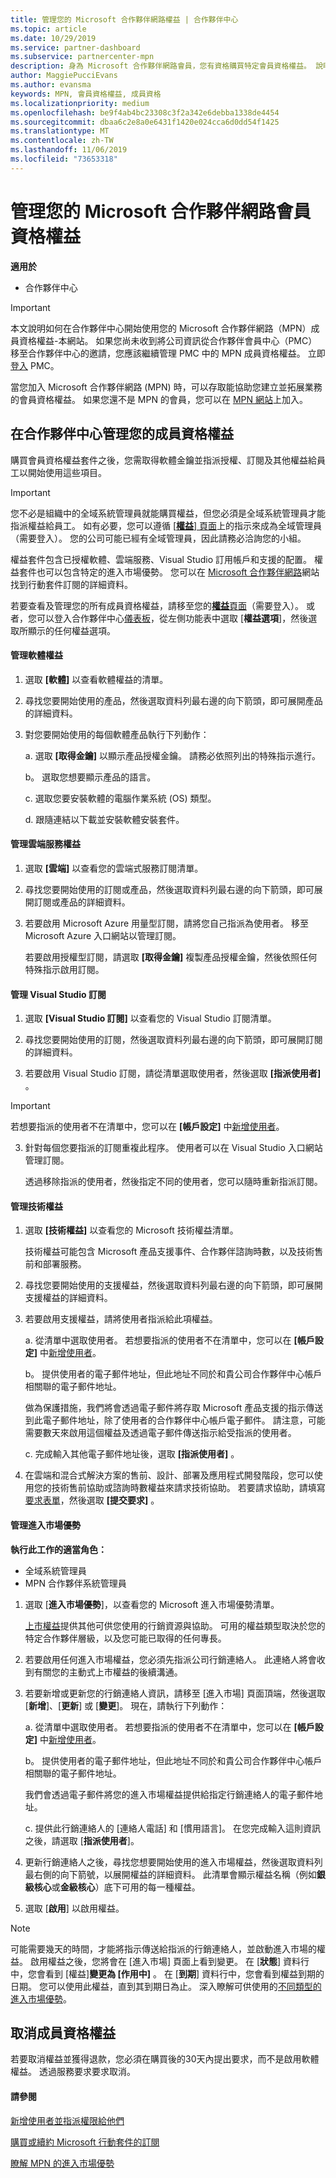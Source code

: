 ```yaml
---
title: 管理您的 Microsoft 合作夥伴網路權益 | 合作夥伴中心
ms.topic: article
ms.date: 10/29/2019
ms.service: partner-dashboard
ms.subservice: partnercenter-mpn
description: 身為 Microsoft 合作夥伴網路會員，您有資格購買特定會員資格權益。 說明如何在合作夥伴中心啟用和管理您的成員資格權益。
author: MaggiePucciEvans
ms.author: evansma
keywords: MPN, 會員資格權益, 成員資格
ms.localizationpriority: medium
ms.openlocfilehash: be9f4ab4bc23308c3f2a342e6debba1338de4454
ms.sourcegitcommit: dbaa6c2e8a0e6431f1420e024cca6d0dd54f1425
ms.translationtype: MT
ms.contentlocale: zh-TW
ms.lasthandoff: 11/06/2019
ms.locfileid: "73653318"
---
```

# <a name="manage-your-microsoft-partner-network-membership-benefits"></a>管理您的 Microsoft 合作夥伴網路會員資格權益

**適用於**

-  合作夥伴中心

>[!IMPORTANT]
>本文說明如何在合作夥伴中心開始使用您的 Microsoft 合作夥伴網路（MPN）成員資格權益-本網站。 如果您尚未收到將公司資訊從合作夥伴會員中心（PMC）移至合作夥伴中心的邀請，您應該繼續管理 PMC 中的 MPN 成員資格權益。 立即[登入](https://partner.microsoft.com/_login?authType=OpenIdConnect) PMC。

當您加入 Microsoft 合作夥伴網路 (MPN) 時，可以存取能協助您建立並拓展業務的會員資格權益。 如果您還不是 MPN 的會員，您可以在 [MPN 網站](https://partner.microsoft.com/membership)上加入。


## <a name="manage-your-membership-benefits-in-the-partner-center"></a>在合作夥伴中心管理您的成員資格權益

購買會員資格權益套件之後，您需取得軟體金鑰並指派授權、訂閱及其他權益給員工以開始使用這些項目。 

>[!IMPORTANT]
>您不必是組織中的全域系統管理員就能購買權益，但您必須是全域系統管理員才能指派權益給員工。 如有必要，您可以遵循 [ [**權益**] 頁面](https://partnercenter.microsoft.com/pcv/partnership/benefits)上的指示來成為全域管理員（需要登入）。 您的公司可能已經有全域管理員，因此請務必洽詢您的小組。

權益套件包含已授權軟體、雲端服務、Visual Studio 訂用帳戶和支援的配置。 權益套件也可以包含特定的進入市場優勢。 您可以在 [Microsoft 合作夥伴網路](https://partner.microsoft.com/membership/internal-use-software)網站找到行動套件訂閱的詳細資料。  

若要查看及管理您的所有成員資格權益，請移至您的[**權益**頁面](https://partnercenter.microsoft.com/pcv/partnership/benefits)（需要登入）。 或者，您可以登入合作夥伴中心[儀表板](https://docs.microsoft.com/partner-center/)，從左側功能表中選取 [**權益選項**]，然後選取所顯示的任何權益選項。  

#### <a name="manage-software-benefits"></a>管理軟體權益

1.  選取 **\[軟體\]** 以查看軟體權益的清單。 

2.  尋找您要開始使用的產品，然後選取資料列最右邊的向下箭頭，即可展開產品的詳細資料。 

3. 對您要開始使用的每個軟體產品執行下列動作：

    a. 選取 **\[取得金鑰\]** 以顯示產品授權金鑰。 請務必依照列出的特殊指示進行。

    b。 選取您想要顯示產品的語言。

    c. 選取您要安裝軟體的電腦作業系統 (OS) 類型。

    d. 跟隨連結以下載並安裝軟體安裝套件。


#### <a name="manage-cloud-services-benefits"></a>管理雲端服務權益

1. 選取 **\[雲端\]** 以查看您的雲端式服務訂閱清單。

2. 尋找您要開始使用的訂閱或產品，然後選取資料列最右邊的向下箭頭，即可展開訂閱或產品的詳細資料。 

3. 若要啟用 Microsoft Azure 用量型訂閱，請將您自己指派為使用者。 移至 Microsoft Azure 入口網站以管理訂閱。

    若要啟用授權型訂閱，請選取 **\[取得金鑰\]** 複製產品授權金鑰，然後依照任何特殊指示啟用訂閱。  


#### <a name="manage-visual-studio-subscriptions"></a>管理 Visual Studio 訂閱

1. 選取 **\[Visual Studio 訂閱\]** 以查看您的 Visual Studio 訂閱清單。 

2. 尋找您要開始使用的訂閱，然後選取資料列最右邊的向下箭頭，即可展開訂閱的詳細資料。 

3. 若要啟用 Visual Studio 訂閱，請從清單選取使用者，然後選取 **\[指派使用者\]** 。 

> [!IMPORTANT]  
> 若想要指派的使用者不在清單中，您可以在 **\[帳戶設定\]** 中[新增使用者](create-user-accounts-and-set-permissions.md)。

3. 針對每個您要指派的訂閱重複此程序。 使用者可以在 Visual Studio 入口網站管理訂閱。 

    透過移除指派的使用者，然後指定不同的使用者，您可以隨時重新指派訂閱。 


#### <a name="manage-technical-benefits"></a>管理技術權益

1. 選取 **\[技術權益\]** 以查看您的 Microsoft 技術權益清單。

    技術權益可能包含 Microsoft 產品支援事件、合作夥伴諮詢時數，以及技術售前和部署服務。   

2. 尋找您要開始使用的支援權益，然後選取資料列最右邊的向下箭頭，即可展開支援權益的詳細資料。 

3. 若要啟用支援權益，請將使用者指派給此項權益。 
   
    a.  從清單中選取使用者。 若想要指派的使用者不在清單中，您可以在 **\[帳戶設定\]** 中[新增使用者](create-user-accounts-and-set-permissions.md)。

    b。  提供使用者的電子郵件地址，但此地址不同於和貴公司合作夥伴中心帳戶相關聯的電子郵件地址。 
    
    做為保護措施，我們將會透過電子郵件將存取 Microsoft 產品支援的指示傳送到此電子郵件地址，除了使用者的合作夥伴中心帳戶電子郵件。 請注意，可能需要數天來啟用這個權益及透過電子郵件傳送指示給受指派的使用者。    
    
    c.  完成輸入其他電子郵件地址後，選取 **\[指派使用者\]** 。 

4. 在雲端和混合式解決方案的售前、設計、部署及應用程式開發階段，您可以使用您的技術售前協助或諮詢時數權益來請求技術協助。 若要請求協助，請填寫[要求表單](https://partnercenter.microsoft.com/pcv/partnership/benefits/createadvisoryhoursservicerequest
)，然後選取 **\[提交要求\]** 。

#### <a name="manage-go-to-market-benefits"></a>管理進入市場優勢

**執行此工作的適當角色：**

- 全域系統管理員
- MPN 合作夥伴系統管理員


1. 選取 [**進入市場優勢**]，以查看您的 Microsoft 進入市場優勢清單。

    [上市權益](mpn-learn-about-go-to-market-benefits.md)提供其他可供您使用的行銷資源與協助。 可用的權益類型取決於您的特定合作夥伴層級，以及您可能已取得的任何專長。

2. 若要啟用任何進入市場權益，您必須先指派公司行銷連絡人。 此連絡人將會收到有關您的主動式上市權益的後續溝通。

3. 若要新增或更新您的行銷連絡人資訊，請移至 [進入市場] 頁面頂端，然後選取 [**新增**]、[**更新**] 或 [**變更**]。 現在，請執行下列動作：  
   
    a.  從清單中選取使用者。 若想要指派的使用者不在清單中，您可以在 **\[帳戶設定\]** 中[新增使用者](create-user-accounts-and-set-permissions.md)。

    b。  提供使用者的電子郵件地址，但此地址不同於和貴公司合作夥伴中心帳戶相關聯的電子郵件地址。 
    
    我們會透過電子郵件將您的進入市場權益提供給指定行銷連絡人的電子郵件地址。 
    
    c.  提供此行銷連絡人的 [連絡人電話] 和 [慣用語言]。 在您完成輸入這則資訊之後，請選取 [**指派使用者**]。 

4. 更新行銷連絡人之後，尋找您想要開始使用的進入市場權益，然後選取資料列最右側的向下箭號，以展開權益的詳細資料。 此清單會顯示權益名稱（例如**銀級核心**或**金級核心**）底下可用的每一種權益。

5. 選取 [**啟用**] 以啟用權益。

> [!NOTE]
>可能需要幾天的時間，才能將指示傳送給指派的行銷連絡人，並啟動進入市場的權益。 啟用權益之後，您將會在 [進入市場] 頁面上看到變更。 在 [**狀態**] 資料行中，您會看到 [權益]**變更為 [作用中]** 。 在 [**到期**] 資料行中，您會看到權益到期的日期。 您可以使用此權益，直到其到期日為止。 深入瞭解可供使用的[不同類型的進入市場優勢](mpn-learn-about-go-to-market-benefits.md)。  


## <a name="cancel-a-membership-benefit"></a>取消成員資格權益

若要取消權益並獲得退款，您必須在購買後的30天內提出要求，而不是啟用軟體權益。 透過服務要求要求取消。


#### <a name="see-also"></a>請參閱

[新增使用者並指派權限給他們](create-user-accounts-and-set-permissions.md)

[購買或續約 Microsoft 行動套件的訂閱](mpn-get-action-pack.md)

[瞭解 MPN 的進入市場優勢](mpn-learn-about-go-to-market-benefits.md)